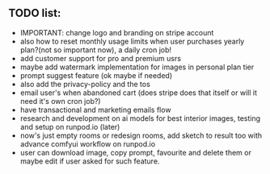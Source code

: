 ## TODO list:

- IMPORTANT: change logo and branding on stripe account
- also how to reset monthly usage limits when user purchases yearly plan?(not so important now), a daily cron job!
- add customer support for pro and premium usrs
- maybe add watermark implementation for images in personal plan tier
- prompt suggest feature (ok maybe if needed)
- also add the privacy-policy and the tos
- email user's when abandoned cart (does stripe does that itself or will it need it's own cron job?)
- have transactional and marketing emails flow
- research and development on ai models for best interior images, testing and setup on runpod.io (later)
- now's just empty rooms or redesign rooms, add sketch to result too with advance comfyui workflow on runpod.io
- user can download image, copy prompt, favourite and delete them or maybe edit if user asked for such feature.
